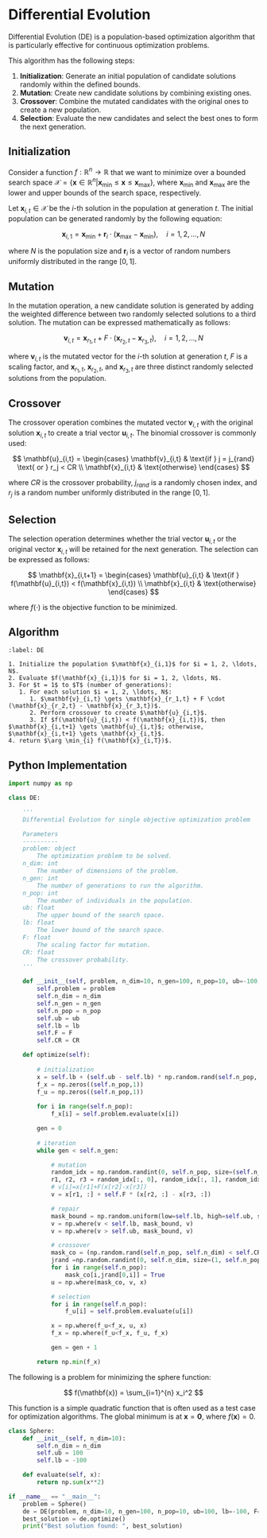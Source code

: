 # Differential Evolution

Differential Evolution (DE) is a population-based optimization algorithm that is particularly effective for continuous optimization problems. 

This algorithm has the following steps:
1. **Initialization**: Generate an initial population of candidate solutions randomly within the defined bounds.
2. **Mutation**: Create new candidate solutions by combining existing ones.
3. **Crossover**: Combine the mutated candidates with the original ones to create a new population.
4. **Selection**: Evaluate the new candidates and select the best ones to form the next generation.

## Initialization

Consider a function $f: \mathbb{R}^n \to \mathbb{R}$ that we want to minimize over a bounded search space $\mathcal{X} = \{\mathbf{x} \in \mathbb{R}^n | \mathbf{x}_{\text{min}} \leq \mathbf{x} \leq \mathbf{x}_{\text{max}}\}$, where $\mathbf{x}_{\text{min}}$ and $\mathbf{x}_{\text{max}}$ are the lower and upper bounds of the search space, respectively.

Let $\mathbf{x}_{i,t} \in \mathcal{X}$ be the $i$-th solution in the population at generation $t$. The initial population can be generated randomly by the following equation:

$$
\mathbf{x}_{i,1} = \mathbf{x}_{\text{min}} + \mathbf{r}_{i} \cdot (\mathbf{x}_{\text{max}} - \mathbf{x}_{\text{min}}), \quad i = 1, 2, \ldots, N
$$

where $N$ is the population size and $\mathbf{r}_{i}$ is a vector of random numbers uniformly distributed in the range $[0, 1]$.

## Mutation

In the mutation operation, a new candidate solution is generated by adding the weighted difference between two randomly selected solutions to a third solution. The mutation can be expressed mathematically as follows:

$$
\mathbf{v}_{i,t} = \mathbf{x}_{r_1,t} + F \cdot (\mathbf{x}_{r_2,t} - \mathbf{x}_{r_3,t}), \quad i = 1, 2, \ldots, N
$$

where $\mathbf{v}_{i,t}$ is the mutated vector for the $i$-th solution at generation $t$, $F$ is a scaling factor, and $\mathbf{x}_{r_1,t}$, $\mathbf{x}_{r_2,t}$, and $\mathbf{x}_{r_3,t}$ are three distinct randomly selected solutions from the population. 

## Crossover

The crossover operation combines the mutated vector $\mathbf{v}_{i,t}$ with the original solution $\mathbf{x}_{i,t}$ to create a trial vector $\mathbf{u}_{i,t}$. The binomial crossover is commonly used:

$$
\mathbf{u}_{i,t} = \begin{cases}
\mathbf{v}_{i,t} & \text{if } j = j_{rand} \text{ or } r_j < CR \\
\mathbf{x}_{i,t} & \text{otherwise}
\end{cases}
$$

where $CR$ is the crossover probability, $j_{rand}$ is a randomly chosen index, and $r_j$ is a random number uniformly distributed in the range $[0, 1]$. 

## Selection

The selection operation determines whether the trial vector $\mathbf{u}_{i,t}$ or the original vector $\mathbf{x}_{i,t}$ will be retained for the next generation. The selection can be expressed as follows:

$$
\mathbf{x}_{i,t+1} = \begin{cases}
\mathbf{u}_{i,t} & \text{if } f(\mathbf{u}_{i,t}) < f(\mathbf{x}_{i,t}) \\
\mathbf{x}_{i,t} & \text{otherwise}
\end{cases}
$$

where $f(\cdot)$ is the objective function to be minimized.

## Algorithm

```{prf:algorithm} Differential Evolution
:label: DE

1. Initialize the population $\mathbf{x}_{i,1}$ for $i = 1, 2, \ldots, N$.
2. Evaluate $f(\mathbf{x}_{i,1})$ for $i = 1, 2, \ldots, N$.
3. For $t = 1$ to $T$ (number of generations):
   1. For each solution $i = 1, 2, \ldots, N$:
      1. $\mathbf{v}_{i,t} \gets \mathbf{x}_{r_1,t} + F \cdot (\mathbf{x}_{r_2,t} - \mathbf{x}_{r_3,t})$.
      2. Perform crossover to create $\mathbf{u}_{i,t}$.
      3. If $f(\mathbf{u}_{i,t}) < f(\mathbf{x}_{i,t})$, then $\mathbf{x}_{i,t+1} \gets \mathbf{u}_{i,t}$; otherwise, $\mathbf{x}_{i,t+1} \gets \mathbf{x}_{i,t}$.
4. return $\arg \min_{i} f(\mathbf{x}_{i,T})$.

```

## Python Implementation

```python
import numpy as np

class DE:

    '''
    Differential Evolution for single objective optimization problem

    Parameters
    ----------
    problem: object
        The optimization problem to be solved.
    n_dim: int
        The number of dimensions of the problem.
    n_gen: int
        The number of generations to run the algorithm.
    n_pop: int
        The number of individuals in the population.
    ub: float
        The upper bound of the search space.
    lb: float
        The lower bound of the search space.
    F: float
        The scaling factor for mutation.
    CR: float
        The crossover probability.
    '''

    def __init__(self, problem, n_dim=10, n_gen=100, n_pop=10, ub=-100, lb=100, F=0.8, CR=0.5):
        self.problem = problem
        self.n_dim = n_dim
        self.n_gen = n_gen
        self.n_pop = n_pop
        self.ub = ub
        self.lb = lb
        self.F = F
        self.CR = CR

    def optimize(self):
       
        # initialization
        x = self.lb + (self.ub - self.lb) * np.random.rand(self.n_pop, self.n_dim)
        f_x = np.zeros((self.n_pop,1))
        f_u = np.zeros((self.n_pop,1))
        
        for i in range(self.n_pop):
            f_x[i] = self.problem.evaluate(x[i])

        gen = 0
        
        # iteration
        while gen < self.n_gen:

            # mutation
            random_idx = np.random.randint(0, self.n_pop, size=(self.n_pop, 3))
            r1, r2, r3 = random_idx[:, 0], random_idx[:, 1], random_idx[:, 2]
            # v[i]=x[r1]+F(x[r2]-x[r3])
            v = x[r1, :] + self.F * (x[r2, :] - x[r3, :])

            # repair
            mask_bound = np.random.uniform(low=self.lb, high=self.ub, size=(self.n_pop, self.n_dim))
            v = np.where(v < self.lb, mask_bound, v)
            v = np.where(v > self.ub, mask_bound, v)

            # crossover
            mask_co = (np.random.rand(self.n_pop, self.n_dim) < self.CR)
            jrand =np.random.randint(0, self.n_dim, size=(1, self.n_pop))
            for i in range(self.n_pop): 
                mask_co[i,jrand[0,i]] = True
            u = np.where(mask_co, v, x)

            # selection
            for i in range(self.n_pop):
                f_u[i] = self.problem.evaluate(u[i])

            x = np.where(f_u<f_x, u, x)
            f_x = np.where(f_u<f_x, f_u, f_x)

            gen = gen + 1

        return np.min(f_x)
```

The following is a problem for minimizing the sphere function:

$$
f(\mathbf{x}) = \sum_{i=1}^{n} x_i^2
$$

This function is a simple quadratic function that is often used as a test case for optimization algorithms. The global minimum is at $\mathbf{x} = \mathbf{0}$, where $f(\mathbf{x}) = 0$.

```python
class Sphere:
    def __init__(self, n_dim=10):
        self.n_dim = n_dim
        self.ub = 100
        self.lb = -100

    def evaluate(self, x):
        return np.sum(x**2)

if __name__ == "__main__":
    problem = Sphere()
    de = DE(problem, n_dim=10, n_gen=100, n_pop=10, ub=100, lb=-100, F=0.8, CR=0.5)
    best_solution = de.optimize()
    print("Best solution found: ", best_solution)
```



